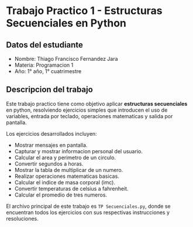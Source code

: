 # Trabajo Practico 1 - Estructuras Secuenciales en Python

## Datos del estudiante

- Nombre: Thiago Francisco Fernandez Jara  
- Materia: Programacion 1  
- Año: 1° año, 1° cuatrimestre

## Descripcion del trabajo

Este trabajo practico tiene como objetivo aplicar **estructuras secuenciales** en python, resolviendo ejercicios simples que introducen el uso de variables, entrada por teclado, operaciones matematicas y salida por pantalla.

Los ejercicios desarrollados incluyen:

- Mostrar mensajes en pantalla.
- Capturar y mostrar informacion personal del usuario.
- Calcular el area y perimetro de un circulo.
- Convertir segundos a horas.
- Mostrar la tabla de multiplicar de un numero.
- Realizar operaciones matematicas basicas.
- Calcular el indice de masa corporal (imc).
- Convertir temperaturas de celsius a fahrenheit.
- Calcular el promedio de tres numeros.

El archivo principal de este trabajo es `TP Secuenciales.py`, donde se encuentran todos los ejercicios con sus respectivas instrucciones y resoluciones.
